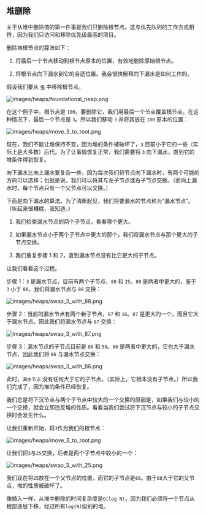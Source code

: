 ## 堆删除

关于从堆中删除值的第一件事是我们只删除根节点。这与优先队列的工作方式相符，因为我们只访问和移除优先级最高的项目。

删除堆根节点的算法如下：

1.  将最后一个节点移动到根节点原本的位置，有效地删除原始根节点。

1.  将根节点向下漏水到它的合适位置。我会很快解释向下漏水是如何工作的。

假设我们要从 [`堆`](#fig.ch16.foundational_heap) 中移除根节点。

![`images/heaps/foundational_heap.png`](images/heaps/foundational_heap.png)

在这个例子中，根节点是 `100`。要删除它，我们用最后一个节点覆盖根节点。在这种情况下，最后一个节点是 `3`。所以我们移动 `3` 并将其放在 `100` 原本的位置：

![`images/heaps/move_3_to_root.png`](images/heaps/move_3_to_root.png)

现在，我们不能让堆保持不变，因为堆的条件被破坏了，`3` 目前小于它的一些（实际上是大多数）后代。为了让事情恢复正常，我们需要将 `3` 向下漏水，直到它的堆条件得到恢复。

向下漏水比向上漏水要复杂一些，因为每次我们将节点向下漏水时，有两个可能的方向可以选择；也就是说，我们可以将其与左子节点或右子节点交换。（而向上漏水时，每个节点只有一个父节点可以交换。）

下面是向下漏水的算法。为了清晰起见，我们将要漏水的节点称为“漏水节点”。（听起来很糟糕，我知道。）

1.  我们检查漏水节点的两个子节点，看看哪个更大。

1.  如果漏水节点小于两个子节点中更大的那个，我们将漏水节点与那个更大的子节点交换。

1.  我们重复步骤 1 和 2，直到漏水节点没有比它更大的子节点。

让我们看看这个过程。

步骤 1：`3` 是漏水节点，目前有两个子节点，`88` 和 `25`。`88` 是两者中更大的，鉴于 `3` 小于 `88`，我们将漏水节点与 `88` 交换：

![`images/heaps/swap_3_with_88.png`](images/heaps/swap_3_with_88.png)

步骤 2：当前的漏水节点有两个新子节点，`87` 和 `16`。`87` 是更大的一个，而且它大于漏水节点。因此我们将漏水节点与 `87` 交换：

![`images/heaps/swap_3_with_87.png`](images/heaps/swap_3_with_87.png)

步骤 3：漏水节点的子节点目前是 `86` 和 `50`。`86` 是两者中更大的，它也大于漏水节点，因此我们将 `86` 与漏水节点交换：

![`images/heaps/swap_3_with_86.png`](images/heaps/swap_3_with_86.png)

此时，`漏水节点` 没有任何大于它的子节点。（实际上，它根本没有子节点。）所以我们完成了，因为堆的条件已经恢复。

我们总是将下沉节点与两个子节点中较大的一个交换的原因是，如果我们与较小的一个交换，就会立即违反堆的性质。看看当我们尝试将下沉节点与较小的子节点交换时会发生什么。

让我们重新开始，将`3`作为我们的根节点：

![images/heaps/move_3_to_root.png](images/heaps/move_3_to_root.png)

让我们把`3`与`25`交换，后者是两个子节点中较小的一个：

![images/heaps/swap_3_with_25.png](images/heaps/swap_3_with_25.png)

我们现在将`25`放在一个父节点的位置，而它的子节点是`88`。由于`88`大于它的父节点，堆的性质被破坏了。

像插入一样，从堆中删除的时间复杂度是`O(log N)`，因为我们必须将一个节点从根部逐层下移，经过所有`log(N)`级别的堆。
